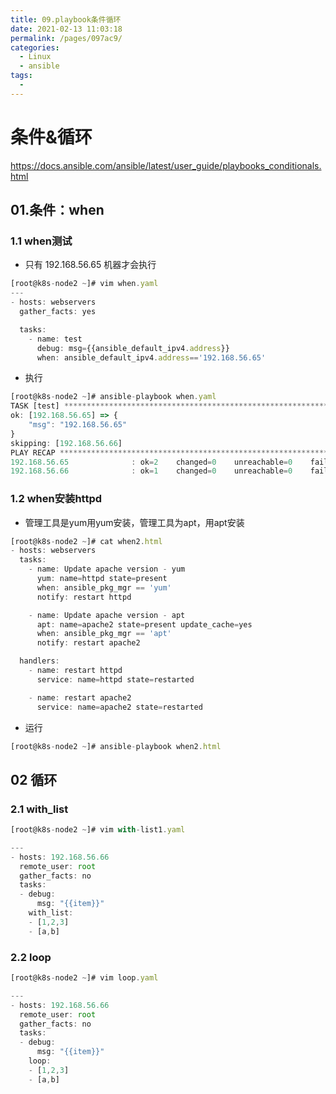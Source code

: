 ```yaml
---
title: 09.playbook条件循环
date: 2021-02-13 11:03:18
permalink: /pages/097ac9/
categories:
  - Linux
  - ansible
tags:
  - 
---
```


# 条件&循环

https://docs.ansible.com/ansible/latest/user_guide/playbooks_conditionals.html

## 01.条件：when

### 1.1 when测试

- 只有 192.168.56.65 机器才会执行

```javascript
[root@k8s-node2 ~]# vim when.yaml 
---
- hosts: webservers 
  gather_facts: yes

  tasks:
    - name: test
      debug: msg={{ansible_default_ipv4.address}}
      when: ansible_default_ipv4.address=='192.168.56.65'
```

- 执行

```javascript
[root@k8s-node2 ~]# ansible-playbook when.yaml 
TASK [test] *************************************************************************************************************************************************
ok: [192.168.56.65] => {
    "msg": "192.168.56.65"
}
skipping: [192.168.56.66]
PLAY RECAP **************************************************************************************************************************************************
192.168.56.65              : ok=2    changed=0    unreachable=0    failed=0    skipped=0    rescued=0    ignored=0   
192.168.56.66              : ok=1    changed=0    unreachable=0    failed=0    skipped=1    rescued=0    ignored=0   
```

### 1.2 when安装httpd

- 管理工具是yum用yum安装，管理工具为apt，用apt安装

```javascript
[root@k8s-node2 ~]# cat when2.html 
- hosts: webservers
  tasks:
    - name: Update apache version - yum
      yum: name=httpd state=present
      when: ansible_pkg_mgr == 'yum'
      notify: restart httpd

    - name: Update apache version - apt
      apt: name=apache2 state=present update_cache=yes
      when: ansible_pkg_mgr == 'apt'
      notify: restart apache2

  handlers:
    - name: restart httpd
      service: name=httpd state=restarted

    - name: restart apache2
      service: name=apache2 state=restarted
```

- 运行

```javascript
[root@k8s-node2 ~]# ansible-playbook when2.html
```

## 02 循环

### 2.1 with_list

```javascript
[root@k8s-node2 ~]# vim with-list1.yaml

---
- hosts: 192.168.56.66
  remote_user: root
  gather_facts: no
  tasks:
  - debug:
      msg: "{{item}}"
    with_list:
    - [1,2,3]
    - [a,b]
```

### 2.2 loop

```javascript
[root@k8s-node2 ~]# vim loop.yaml

---
- hosts: 192.168.56.66
  remote_user: root
  gather_facts: no
  tasks:
  - debug:
      msg: "{{item}}"
    loop:
    - [1,2,3]
    - [a,b]
```

